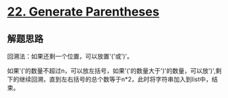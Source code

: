 # [22. Generate Parentheses](https://leetcode-cn.com/problems/generate-parentheses/)

## 解题思路

回溯法：如果还剩一个位置，可以放置'('或')'。

如果'('的数量不超过n，可以放左括号，如果'('的数量大于')'的数量，可以放')',剩下的继续回溯，直到左右括号的总个数等于n*2，此时将字符串加入到list中，结束。